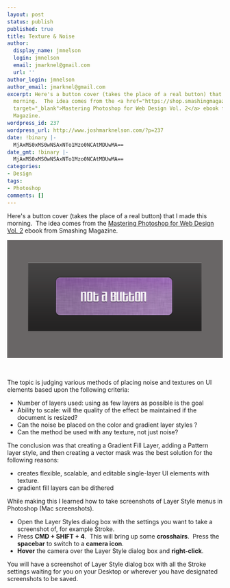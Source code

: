```yaml
---
layout: post
status: publish
published: true
title: Texture & Noise
author:
  display_name: jmnelson
  login: jmnelson
  email: jmarknel@gmail.com
  url: ''
author_login: jmnelson
author_email: jmarknel@gmail.com
excerpt: Here's a button cover (takes the place of a real button) that I made this
  morning.  The idea comes from the <a href="https://shop.smashingmagazine.com/smashing-ebook-photoshop2.html"
  target="_blank">Mastering Photoshop for Web Design Vol. 2</a> ebook from Smashing
  Magazine.  
wordpress_id: 237
wordpress_url: http://www.joshmarknelson.com/?p=237
date: !binary |-
  MjAxMS0xMS0wNSAxNTo1Mzo0NCAtMDUwMA==
date_gmt: !binary |-
  MjAxMS0xMS0wNSAxNTo1Mzo0NCAtMDUwMA==
categories:
- Design
tags:
- Photoshop
comments: []
---
```

<p>Here's a button cover (takes the place of a real button) that I made this morning.  The idea comes from the <a href="https://shop.smashingmagazine.com/smashing-ebook-photoshop2.html" target="_blank">Mastering Photoshop for Web Design Vol. 2</a> ebook from Smashing Magazine.  <a id="more"></a><a id="more-237"></a></p>
<p><a href="/assets/uploads/2011/11/Screen-shot-2011-11-05-at-10.33.31-AM.png"><img class="alignnone size-full wp-image-238" title="Screen shot 2011-11-05 at 10.33.31 AM" src="/assets/uploads/2011/11/Screen-shot-2011-11-05-at-10.33.31-AM.png" alt="a button cover UI element" width="558" height="275" /></a></p>
<p>&nbsp;</p>
<p>The topic is judging various methods of placing noise and textures on UI elements based upon the following criteria:</p>
<ul>
<li>Number of layers used: using as few layers as possible is the goal</li>
<li>Ability to scale: will the quality of the effect be maintained if the document is resized?</li>
<li>Can the noise be placed on the color and gradient layer styles ?</li>
<li>Can the method be used with any texture, not just noise?</li>
</ul>
<p>The conclusion was that creating a Gradient Fill Layer, adding a Pattern layer style, and then creating a vector mask was the best solution for the following reasons:</p>
<ul>
<li>creates flexible, scalable, and editable single-layer UI elements with texture.</li>
<li>gradient fill layers can be dithered</li>
</ul>
<p>While making this I learned how to take screenshots of Layer Style menus in Photoshop (Mac screenshots).</p>
<ul>
<li>Open the Layer Styles dialog box with the settings you want to take a screenshot of, for example Stroke.</li>
<li>Press <strong>CMD + SHIFT + 4</strong>.  This will bring up some <strong>crosshairs</strong>.  Press the <strong>spacebar</strong> to switch to a <strong>camera icon</strong>.</li>
<li><strong>Hover</strong> the camera over the Layer Style dialog box and <strong>right-click</strong>.</li>
</ul>
<p>You will have a screenshot of Layer Style dialog box with all the Stroke settings waiting for you on your Desktop or wherever you have designated screenshots to be saved.</p>
<p>&nbsp;</p>
<p>&nbsp;</p>
<p>&nbsp;</p>
<p>&nbsp;</p>
